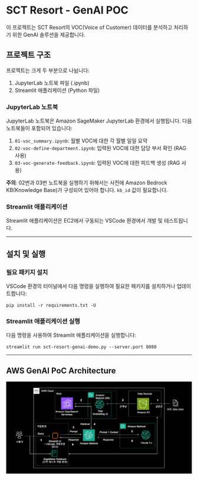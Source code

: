# SCT Resort - GenAI POC

이 프로젝트는 SCT Resort의 VOC(Voice of Customer) 데이터를 분석하고 처리하기 위한 GenAI 솔루션을 제공합니다.

## 프로젝트 구조

프로젝트는 크게 두 부분으로 나뉩니다:
1. JupyterLab 노트북 파일 (.ipynb)
2. Streamlit 애플리케이션 (Python 파일)

### JupyterLab 노트북

JupyterLab 노트북은 Amazon SageMaker JupyterLab 환경에서 실행됩니다. 다음 노트북들이 포함되어 있습니다:

1. `01-voc_summary.ipynb`: 월별 VOC에 대한 각 월별 일일 요약
2. `02-voc-define-department.ipynb`: 입력된 VOC에 대한 담당 부서 확인 (RAG 사용)
3. `03-voc-generate-feedback.ipynb`: 입력된 VOC에 대한 피드백 생성 (RAG 사용)

**주의**: 02번과 03번 노트북을 실행하기 위해서는 사전에 Amazon Bedrock KB(Knowledge Base)가 구성되어 있어야 합니다. `kb_id` 값이 필요합니다.

### Streamlit 애플리케이션

Streamlit 애플리케이션은 EC2에서 구동되는 VSCode 환경에서 개발 및 테스트됩니다.

---

## 설치 및 실행

### 필요 패키지 설치

VSCode 환경의 터미널에서 다음 명령을 실행하여 필요한 패키지를 설치하거나 업데이트합니다:

```
pip install -r requirements.txt -U

```


### Streamlit 애플리케이션 실행

다음 명령을 사용하여 Streamlit 애플리케이션을 실행합니다:

```
streamlit run sct-resort-genai-demo.py --server.port 8080

```


---

## AWS GenAI PoC Architecture

![poc-architecture](./poc-architecture.png)

